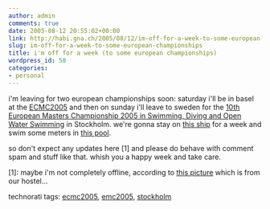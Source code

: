 ```yaml
---
author: admin
comments: true
date: 2005-08-12 20:55:02+00:00
link: http://habi.gna.ch/2005/08/12/im-off-for-a-week-to-some-european-championships/
slug: im-off-for-a-week-to-some-european-championships
title: i'm off for a week (to some european championships)
wordpress_id: 58
categories:
- personal
---
```



i'm leaving for two european championships soon: saturday i'll be in basel at the [ECMC2005](http://ecmc2005.org/) and then on sunday i'll leave to sweden for the [10th European Masters Championship 2005 in Swimming, Diving and Open Water Swimming](http://www.emc2005.se/) in Stockholm. we're gonna stay on [this ship](http://www.rygerfjord.se/english/index.asp) for a week and swim some meters in [this pool](http://www.emc2005.se/the_venue.htm).
  
so don't expect any updates here [1] and please do behave with comment spam and stuff like that. whish you a happy week and take care.



[1]: maybe i'm not completely offline, according to [this picture](http://www.rygerfjord.se/gallery.asp?PIC=pic6BIG.jpg) which is from our hostel...





technorati tags: [ecmc2005](http://technorati.com/tag/ecmc2005), [emc2005](http://technorati.com/tag/emc2005), [stockholm](http://technorati.com/tag/stockholm)
